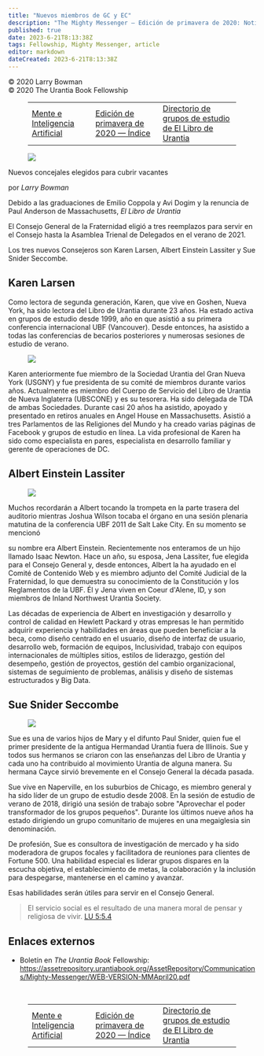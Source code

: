 ```yaml
---
title: "Nuevos miembros de GC y EC"
description: "The Mighty Messenger — Edición de primavera de 2020: Noticias y opiniones para los lectores de El Libro de Urantia"
published: true
date: 2023-6-21T8:13:38Z
tags: Fellowship, Mighty Messenger, article
editor: markdown
dateCreated: 2023-6-21T8:13:38Z
---
```


<p class="v-card v-sheet theme--light grey lighten-3 px-2">© 2020 Larry Bowman<br>© 2020 The Urantia Book Fellowship</p>
<figure class="table chapter-navigator">
  <table>
    <tbody>
      <tr>
        <td>
        <a href="/es/article/Pierre_Chicoine/Mind_and_Artificial_Intelligence">
          <span class="mdi mdi-arrow-left-drop-circle"></span><span class="pl-2">Mente e Inteligencia Artificial</span>
        </a>
        </td>
        <td>
        <a href="/es/index/articles_mighty_messenger#edición-de-primavera-de-2020">
          <span class="mdi mdi-book-open-variant"></span><span class="pl-2">Edición de primavera de 2020 — Índice</span>
        </a>
        </td>
        <td>
        <a href="/es/article/Urantia_Book_Study_Group_Directory">
          <span class="pr-2">Directorio de grupos de estudio de El Libro de Urantia</span><span class="mdi mdi-arrow-right-drop-circle"></span>
        </a>
        </td>
      </tr>
    </tbody>
  </table>
</figure>



<figure id="Figure_1" class="image urantiapedia">
<img src="/image/article/The_Mighty_Messenger/2020_Spring/013.jpg">
</figure>

Nuevos concejales elegidos para cubrir vacantes

por _Larry Bowman_

Debido a las graduaciones de Emilio Coppola y Avi Dogim y la renuncia de Paul Anderson de Massachusetts, _El Libro de Urantia_

El Consejo General de la Fraternidad eligió a tres reemplazos para servir en el Consejo hasta la Asamblea Trienal de Delegados en el verano de 2021.

Los tres nuevos Consejeros son Karen Larsen, Albert Einstein Lassiter y Sue Snider Seccombe.

## Karen Larsen

Como lectora de segunda generación, Karen, que vive en Goshen, Nueva York, ha sido lectora del Libro de Urantia durante 23 años. Ha estado activa en grupos de estudio desde 1999, año en que asistió a su primera conferencia internacional UBF (Vancouver). Desde entonces, ha asistido a todas las conferencias de becarios posteriores y numerosas sesiones de estudio de verano.

<figure id="Figure_2" class="image urantiapedia">
<img src="/image/article/The_Mighty_Messenger/2020_Spring/012.jpg">
</figure>

Karen anteriormente fue miembro de la Sociedad Urantia del Gran Nueva York (USGNY) y fue presidenta de su comité de miembros durante varios años. Actualmente es miembro del Cuerpo de Servicio del Libro de Urantia de Nueva Inglaterra (UBSCONE) y es su tesorera. Ha sido delegada de TDA de ambas Sociedades. Durante casi 20 años ha asistido, apoyado y presentado en retiros anuales en Angel House en Massachusetts. Asistió a tres Parlamentos de las Religiones del Mundo y ha creado varias páginas de Facebook y grupos de estudio en línea. La vida profesional de Karen ha sido como especialista en pares, especialista en desarrollo familiar y gerente de operaciones de DC.

## Albert Einstein Lassiter

<figure id="Figure_3" class="image urantiapedia">
<img src="/image/article/The_Mighty_Messenger/2020_Spring/015.jpg">
</figure>

Muchos recordarán a Albert tocando la trompeta en la parte trasera del auditorio mientras Joshua Wilson tocaba el órgano en una sesión plenaria matutina de la conferencia UBF 2011 de Salt Lake City. En su momento se mencionó

su nombre era Albert Einstein. Recientemente nos enteramos de un hijo llamado Isaac Newton. Hace un año, su esposa, Jena Lassiter, fue elegida para el Consejo General y, desde entonces, Albert la ha ayudado en el Comité de Contenido Web y es miembro adjunto del Comité Judicial de la Fraternidad, lo que demuestra su conocimiento de la Constitución y los Reglamentos de la UBF. Él y Jena viven en Coeur d'Alene, ID, y son miembros de Inland Northwest Urantia Society.

Las décadas de experiencia de Albert en investigación y desarrollo y control de calidad en Hewlett Packard y otras empresas le han permitido adquirir experiencia y habilidades en áreas que pueden beneficiar a la beca, como diseño centrado en el usuario, diseño de interfaz de usuario, desarrollo web, formación de equipos, Inclusividad, trabajo con equipos internacionales de múltiples sitios, estilos de liderazgo, gestión del desempeño, gestión de proyectos, gestión del cambio organizacional, sistemas de seguimiento de problemas, análisis y diseño de sistemas estructurados y Big Data.

## Sue Snider Seccombe

<figure id="Figure_3" class="image urantiapedia">
<img src="/image/article/The_Mighty_Messenger/2020_Spring/014.jpg">
</figure>

Sue es una de varios hijos de Mary y el difunto Paul Snider, quien fue el primer presidente de la antigua Hermandad Urantia fuera de Illinois. Sue y todos sus hermanos se criaron con las enseñanzas del Libro de Urantia y cada uno ha contribuido al movimiento Urantia de alguna manera. Su hermana Cayce sirvió brevemente en el Consejo General la década pasada.

Sue vive en Naperville, en los suburbios de Chicago, es miembro general y ha sido líder de un grupo de estudio desde 2008. En la sesión de estudio de verano de 2018, dirigió una sesión de trabajo sobre "Aprovechar el poder transformador de los grupos pequeños". Durante los últimos nueve años ha estado dirigiendo un grupo comunitario de mujeres en una megaiglesia sin denominación.

De profesión, Sue es consultora de investigación de mercado y ha sido moderadora de grupos focales y facilitadora de reuniones para clientes de Fortune 500. Una habilidad especial es liderar grupos dispares en la escucha objetiva, el establecimiento de metas, la colaboración y la inclusión para despegarse, mantenerse en el camino y avanzar.

Esas habilidades serán útiles para servir en el Consejo General.

> El servicio social es el resultado de una manera moral de pensar y religiosa de vivir. <a id="a87_83"></a>[LU 5:5.4](/es/The_Urantia_Book/5#p5_4)

## Enlaces externos

* Boletín en _The Urantia Book_ Fellowship: https://assetrepository.urantiabook.org/AssetRepository/Communications/Mighty-Messenger/WEB-VERSION-MMApril20.pdf

<br>



<figure class="table chapter-navigator">
  <table>
    <tbody>
      <tr>
        <td>
        <a href="/es/article/Pierre_Chicoine/Mind_and_Artificial_Intelligence">
          <span class="mdi mdi-arrow-left-drop-circle"></span><span class="pl-2">Mente e Inteligencia Artificial</span>
        </a>
        </td>
        <td>
        <a href="/es/index/articles_mighty_messenger#edición-de-primavera-de-2020">
          <span class="mdi mdi-book-open-variant"></span><span class="pl-2">Edición de primavera de 2020 — Índice</span>
        </a>
        </td>
        <td>
        <a href="/es/article/Urantia_Book_Study_Group_Directory">
          <span class="pr-2">Directorio de grupos de estudio de El Libro de Urantia</span><span class="mdi mdi-arrow-right-drop-circle"></span>
        </a>
        </td>
      </tr>
    </tbody>
  </table>
</figure>
